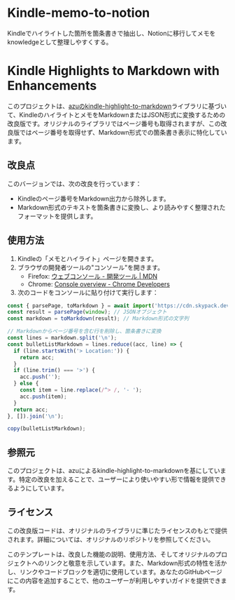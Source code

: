 # Kindle-memo-to-notion
Kindleでハイライトした箇所を箇条書きで抽出し、Notionに移行してメモをknowledgeとして整理しやすくする。

# Kindle Highlights to Markdown with Enhancements

このプロジェクトは、[azuのkindle-highlight-to-markdown](https://github.com/azu/kindle-highlight-to-markdown)ライブラリに基づいて、KindleのハイライトとメモをMarkdownまたはJSON形式に変換するための改良版です。オリジナルのライブラリではページ番号も取得されますが、この改良版ではページ番号を取得せず、Markdown形式での箇条書き表示に特化しています。

## 改良点

このバージョンでは、次の改良を行っています：

- Kindleのページ番号をMarkdown出力から除外します。
- Markdown形式のテキストを箇条書きに変換し、より読みやすく整理されたフォーマットを提供します。

## 使用方法

1. Kindleの「メモとハイライト」ページを開きます。
2. ブラウザの開発者ツールの"コンソール"を開きます。
    - Firefox: [ウェブコンソール - 開発ツール | MDN](https://developer.mozilla.org/ja/docs/Tools/Web_Console)
    - Chrome: [Console overview - Chrome Developers](https://developer.chrome.com/docs/devtools/console/)
3. 次のコードをコンソールに貼り付けて実行します：

```javascript
const { parsePage, toMarkdown } = await import('https://cdn.skypack.dev/kindle-highlight-to-markdown');
const result = parsePage(window); // JSONオブジェクト
const markdown = toMarkdown(result); // Markdown形式の文字列

// Markdownからページ番号を含む行を削除し、箇条書きに変換
const lines = markdown.split('\n');
const bulletListMarkdown = lines.reduce((acc, line) => {
  if (line.startsWith('> Location:')) {
    return acc;
  }
  if (line.trim() === '>') {
    acc.push('');
  } else {
    const item = line.replace(/^> /, '- ');
    acc.push(item);
  }
  return acc;
}, []).join('\n');

copy(bulletListMarkdown);
```
## 参照元
このプロジェクトは、azuによるkindle-highlight-to-markdownを基にしています。特定の改良を加えることで、ユーザーにより使いやすい形で情報を提供できるようにしています。

## ライセンス
この改良版コードは、オリジナルのライブラリに準じたライセンスのもとで提供されます。詳細については、オリジナルのリポジトリを参照してください。

このテンプレートは、改良した機能の説明、使用方法、そしてオリジナルのプロジェクトへのリンクと敬意を示しています。また、Markdown形式の特性を活かし、リンクやコードブロックを適切に使用しています。あなたのGitHubページにこの内容を追加することで、他のユーザーが利用しやすいガイドを提供できます。
